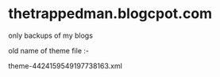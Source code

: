 # thetrappedman.blogcpot.com
only backups of my blogs

old name of theme file :-

theme-4424159549197738163.xml
